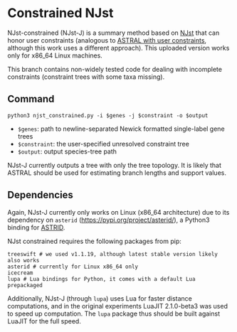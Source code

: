 Constrained NJst
===================

NJst-constrained (NJst-J) is a summary method based on [NJst](https://academic.oup.com/sysbio/article/60/5/661/1644054)
that can honor user constraints (analogous to [ASTRAL with user constraints](https://bmcgenomics.biomedcentral.com/articles/10.1186/s12864-020-6607-z), although this work uses a different approach). This uploaded version works only for x86_64 Linux machines.

This branch contains non-widely tested code for dealing with incomplete constraints
(constraint trees with some taxa missing).

## Command

```
python3 njst_constrained.py -i $genes -j $constraint -o $output
```

 - `$genes`: path to newline-separated Newick formatted single-label gene trees
 - `$constraint`: the user-specified unresolved constraint tree
 - `$output`: output species-tree path

NJst-J currently outputs a tree with only the tree topology. It is likely that ASTRAL should be used for estimating branch lengths and support values.

## Dependencies

Again, NJst-J currently only works on Linux (x86_64 architecture) due
to its dependency on `asterid` (https://pypi.org/project/asterid/), a Python3 binding for [ASTRID](https://github.com/pranjalv123/ASTRID).

NJst constrained requires the following packages from pip:

```python3
treeswift # we used v1.1.19, although latest stable version likely also works
asterid # currently for Linux x86_64 only
icecream
lupa # Lua bindings for Python, it comes with a default Lua prepackaged
```

Additionally, NJst-J (through `lupa`) uses Lua for faster distance computations,
and in the original experiments LuaJIT 2.1.0-beta3 was used to speed up computation.
The `lupa` package thus should be built against LuaJIT for the full speed.